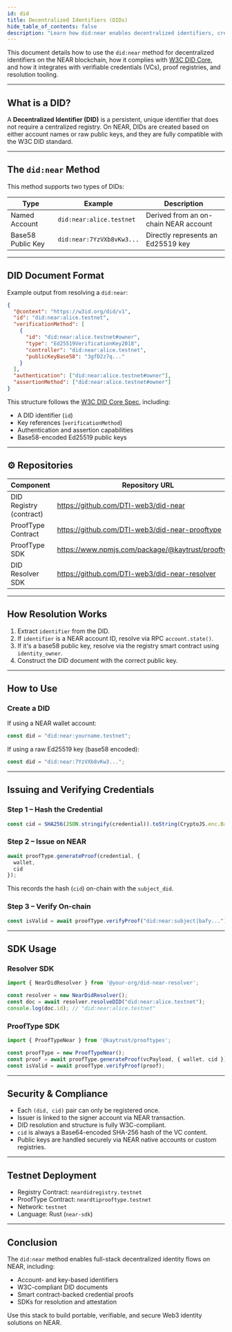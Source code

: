 ```yaml
---
id: did
title: Decentralized Identifiers (DIDs)
hide_table_of_contents: false
description: "Learn how did:near enables decentralized identifiers, credential proofs, and W3C-compliant identity resolution on NEAR." 
---
```


This document details how to use the `did:near` method for decentralized identifiers on the NEAR blockchain, how it complies with [W3C DID Core](https://www.w3.org/TR/did-core/), and how it integrates with verifiable credentials (VCs), proof registries, and resolution tooling.

---

## What is a DID?

A **Decentralized Identifier (DID)** is a persistent, unique identifier that does not require a centralized registry. On NEAR, DIDs are created based on either account names or raw public keys, and they are fully compatible with the W3C DID standard.

---

## The `did:near` Method

This method supports two types of DIDs:

| Type               | Example                                | Description                          |
|--------------------|----------------------------------------|--------------------------------------|
| Named Account      | `did:near:alice.testnet`               | Derived from an on-chain NEAR account |
| Base58 Public Key  | `did:near:7YzVXb8vKw3...`              | Directly represents an Ed25519 key   |

---

## DID Document Format

Example output from resolving a `did:near`:

```json
{
  "@context": "https://w3id.org/did/v1",
  "id": "did:near:alice.testnet",
  "verificationMethod": [
    {
      "id": "did:near:alice.testnet#owner",
      "type": "Ed25519VerificationKey2018",
      "controller": "did:near:alice.testnet",
      "publicKeyBase58": "3gfD2z7q..."
    }
  ],
  "authentication": ["did:near:alice.testnet#owner"],
  "assertionMethod": ["did:near:alice.testnet#owner"]
}
```

This structure follows the [W3C DID Core Spec](https://www.w3.org/TR/did-core/), including:

- A DID identifier (`id`)
- Key references (`verificationMethod`)
- Authentication and assertion capabilities
- Base58-encoded Ed25519 public keys

---

## ⚙️ Repositories

| Component       | Repository URL |
|----------------|----------------|
| DID Registry (contract) | https://github.com/DTI-web3/did-near |
| ProofType Contract       | https://github.com/DTI-web3/did-near-prooftype |
| ProofType SDK            | https://www.npmjs.com/package/@kaytrust/prooftypes |
| DID Resolver SDK         | https://github.com/DTI-web3/did-near-resolver |

---

## How Resolution Works

1. Extract `identifier` from the DID.
2. If `identifier` is a NEAR account ID, resolve via RPC `account.state()`.
3. If it's a base58 public key, resolve via the registry smart contract using `identity_owner`.
4. Construct the DID document with the correct public key.

---

## How to Use

### Create a DID

If using a NEAR wallet account:
```ts
const did = "did:near:yourname.testnet";
```

If using a raw Ed25519 key (base58 encoded):
```ts
const did = "did:near:7YzVXb8vKw3...";
```

---

## Issuing and Verifying Credentials

### Step 1 – Hash the Credential

```ts
const cid = SHA256(JSON.stringify(credential)).toString(CryptoJS.enc.Base64);
```

### Step 2 – Issue on NEAR

```ts
await proofType.generateProof(credential, {
  wallet,
  cid
});
```

This records the hash (`cid`) on-chain with the `subject_did`.

### Step 3 – Verify On-chain

```ts
const isValid = await proofType.verifyProof("did:near:subject|bafy..."); // returns true or false
```

---

## SDK Usage

### Resolver SDK

```ts
import { NearDidResolver } from '@your-org/did-near-resolver';

const resolver = new NearDidResolver();
const doc = await resolver.resolveDID("did:near:alice.testnet");
console.log(doc.id); // "did:near:alice.testnet"
```

### ProofType SDK

```ts
import { ProofTypeNear } from '@kaytrust/prooftypes';

const proofType = new ProofTypeNear();
const proof = await proofType.generateProof(vcPayload, { wallet, cid });
const isValid = await proofType.verifyProof(proof);
```

---

## Security & Compliance

- Each `(did, cid)` pair can only be registered once.
- Issuer is linked to the signer account via NEAR transaction.
- DID resolution and structure is fully W3C-compliant.
- `cid` is always a Base64-encoded SHA-256 hash of the VC content.
- Public keys are handled securely via NEAR native accounts or custom registries.

---

## Testnet Deployment

- Registry Contract: `neardidregistry.testnet`
- ProofType Contract: `neardtiprooftype.testnet`
- Network: `testnet`
- Language: Rust (`near-sdk`)

---

## Conclusion

The `did:near` method enables full-stack decentralized identity flows on NEAR, including:

- Account- and key-based identifiers
- W3C-compliant DID documents
- Smart contract-backed credential proofs
- SDKs for resolution and attestation

Use this stack to build portable, verifiable, and secure Web3 identity solutions on NEAR.
